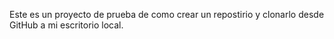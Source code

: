Este es un proyecto de prueba de como crear un repostirio y clonarlo desde GitHub a mi escritorio local.